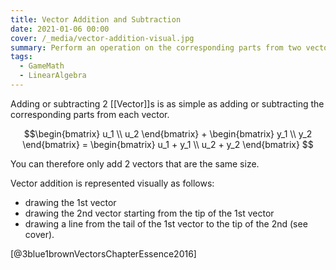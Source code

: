 ```yaml
---
title: Vector Addition and Subtraction
date: 2021-01-06 00:00
cover: /_media/vector-addition-visual.jpg
summary: Perform an operation on the corresponding parts from two vectors
tags:
  - GameMath
  - LinearAlgebra
---
```


Adding or subtracting 2 [[Vector]]s is as simple as adding or subtracting the corresponding parts from each vector. 

$$\begin{bmatrix} u_1 \\ u_2 \end{bmatrix} + \begin{bmatrix} y_1 \\ y_2 \end{bmatrix} = \begin{bmatrix} u_1 + y_1 \\ u_2 + y_2 \end{bmatrix} $$

You can therefore only add 2 vectors that are the same size.

Vector addition is represented visually as follows:

* drawing the 1st vector
* drawing the 2nd vector starting from the tip of the 1st vector
* drawing a line from the tail of the 1st vector to the tip of the 2nd (see cover).

[@3blue1brownVectorsChapterEssence2016]